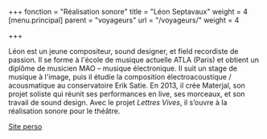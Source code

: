 +++
fonction = "Réalisation sonore"
title = "Léon Septavaux"
weight = 4
[menu.principal]
parent = "voyageurs"
url = "/voyageurs/"
weight = 4

+++


Léon est un jeune compositeur, sound designer, et field recordiste de passion. Il se forme à l'école de musique actuelle ATLA (Paris) et obtient un diplôme de musicien MAO – musique électronique. Il suit un stage de musique à l'image, puis il étudie la composition électroacoustique / acousmatique au conservatoire Erik Satie. En 2013, il crée Materjal, son projet soliste qui réunit ses performances en live, ses morceaux, et son travail de sound design. Avec le projet *Lettres Vives*, il s’ouvre à la réalisation sonore pour le théâtre.

[Site perso](https://soundcloud.com/materjal/)